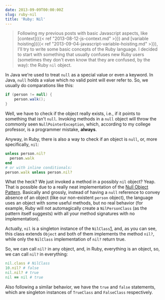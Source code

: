 ```yaml
---
date: 2013-09-09T00:00:00Z
slug: ruby-nil
title: 'Ruby: Nil'
---
```


> Following my previous posts with basic Javascript aspects, like
> [context]({{< ref "2013-08-12-js-context.md" >}}) and
> [variable hoisting]({{< ref "2013-09-04-javascript-variable-hoisting.md" >}}),
> I'll try to write some basic concepts of the Ruby language. I decided to
> start with something that usually confuses new Ruby users (sometimes they
> don't even know that they are confused, by the way): the Ruby `nil` object.

In Java we're used to treat `null` as a special value or even a keyword. In
Java, `null` holds a value which no valid point will ever refer to. So, we
usually do comparations like this:

```java
if (person != null) {
    person.walk();
}
```

Well, we have to check if the object really exists, i.e., if it points to
something that isn't `null`. Invoking methods in a `null` object will throw
the commonly seen `NullPointerException`, which, according to my college
professor, is a programmer mistake, **always**.

Anyway, in Ruby, there is also a way to check if an object is `null`, or, more
specifically, `nil`:

```ruby
unless person.nil?
  person.walk
end
# or with inline conditionals:
person.walk unless person.nil?
```

What the heck? We just invoked a method in a possibly `nil` object?
Yeap. That is possible due to a really neat implementation of the
[Null Object Pattern][null]. Basically and grossly, instead of
having a `null` reference to convey absence of an object (like our
non-existent `person` object), the language uses an object with some
useful methods, but no real behavior (for example, Ruby will not automagically
create a `NilPersonClass` (as the pattern itself suggests)
with all your method signatures with no implementation).

Actually, `nil` is a singleton instance of the `NilClass`[1][nilclass],
and, as you can see, this class extends `Object` and both of them
implements the method `nil?`, while only the `NilClass` implementation of
`nil?` return true.

So, we can call `nil?` in any object, and, in Ruby, everything is an object,
so, we can call `nil?` in everything:

```ruby
nil.class # NilClass
10.nil? # false
nil.nil? # true
nil == nil # true
```

Also following a similar behavior, we have the `true` and `false` statements,
which are singleton instances of `TrueClass` and `FalseClass` respectively.

[null]: http://en.wikipedia.org/wiki/Null_Object_pattern
[nilclass]: http://ruby-doc.org//core-2.2.0/NilClass.html
